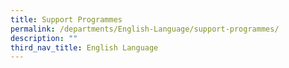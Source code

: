 ```yaml
---
title: Support Programmes
permalink: /departments/English-Language/support-programmes/
description: ""
third_nav_title: English Language
---
```

